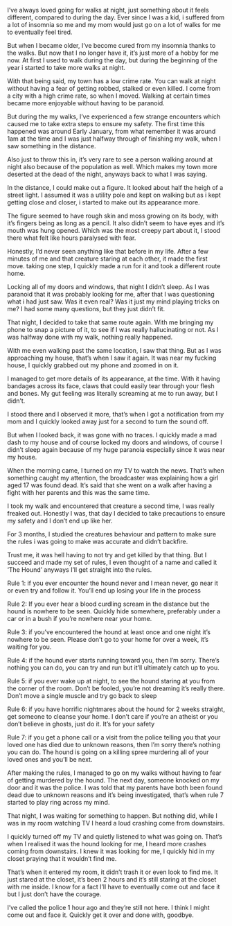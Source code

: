 I’ve always loved going for walks at night, just something about it feels different, compared to during the day. Ever since I was a kid, i suffered from a lot of insomnia so me and my mom would just go on a lot of walks for me to eventually feel tired.

But when I became older, I’ve become cured from my insomnia thanks to the walks. But now that I no longer have it, it’s just more of a hobby for me now. At first I used to walk during the day, but during the beginning of the year i started to take more walks at night. 

With that being said, my town has a low crime rate. You can walk at night without having a fear of getting robbed, stalked or even killed. I come from a city with a high crime rate, so when I moved. Walking at certain times became more enjoyable without having to be paranoid.

But during the my walks, I’ve experienced a few strange encounters which caused me to take extra steps to ensure my safety. The first time this happened was around Early January, from what remember it was around 1am at the time and I was just halfway through of finishing my walk, when I saw something in the distance. 

Also just to throw this in, it’s very rare to see a person walking around at night also because of the population as well. Which makes my town more deserted at the dead of the night, anyways back to what I was saying.

In the distance, I could make out a figure. It looked about half the heigh of a street light. I assumed it was a utility pole and kept on walking but as i kept getting close and closer, i started to make out its appearance more. 

The figure seemed to have rough skin and moss growing on its body, with it’s fingers being as long as a pencil. It also didn’t seem to have eyes and it’s mouth was hung opened. Which was the most creepy part about it, I stood there what felt like hours paralysed with fear. 

Honestly, I’d never seen anything like that before in my life. After a few minutes of me and that creature staring at each other, it made the first move. taking one step, I quickly made a run for it and took a different route home.

Locking all of my doors and windows, that night I didn’t sleep. As I was paranoid that it was probably looking for me, after that I was questioning what i had just saw. Was it even real? Was it just my mind playing tricks on me? I had some many questions, but they just didn’t fit. 

That night, I decided to take that same route again. With me bringing my phone to snap a picture of it, to see if I was really hallucinating or not. As I was halfway done with my walk, nothing really happened.

With me even walking past the same location, I saw that thing. But as I was approaching my house, that’s when I saw it again. It was near my fucking house, I quickly grabbed out my phone and zoomed in on it. 

I managed to get more details of its appearance,  at the time. With it having bandages across its face, claws that could easily tear through your flesh and bones. My gut feeling was literally screaming at me to run away, but I didn’t.

I stood there and I observed it more, that’s when I got a notification from my mom and I quickly looked away just for a second to turn the sound off.

But when I looked back, it was gone with no traces. I quickly made a mad dash to my house and of course locked my doors and windows, of course I didn’t sleep again because of my huge paranoia especially since it was near my house.

When the morning came, I turned on my TV to watch the news. That’s when something caught my attention, the broadcaster was explaining how a girl aged 17 was found dead. It’s said that she went on a walk after having a fight with her parents and this was the same time. 

I took my walk and encountered that creature a second time, I was really freaked out. Honestly I was, that day I decided to take precautions to ensure my safety and I don’t end up like her.

For 3 months, I studied the creatures behaviour and pattern to make sure the rules i was going to make was accurate and didn’t backfire.

Trust me, it was hell having to not try and get killed by that thing. But I succeed and made my set of rules, I even thought of a name and called it ‘The Hound’ anyways I’ll get straight into the rules.

Rule 1: if you ever encounter the hound never and I mean never, go near it or even try and follow it. You’ll end up losing your life in the process 

Rule 2: If you ever hear a blood curdling scream in the distance but the hound is nowhere to be seen. Quickly hide somewhere, preferably under a car or in a bush if you’re nowhere near your home. 

Rule 3: if you’ve encountered the hound at least once and one night it’s nowhere to be seen. Please don’t go to your home for over a week, it’s waiting for you. 

Rule 4: if the hound ever starts running toward you, then I’m sorry. There’s nothing you can do, you can try and run but it’ll ultimately catch up to you. 

Rule 5: if you ever wake up at night, to see the hound staring at you from the corner of the room. Don’t be fooled, you’re not dreaming it’s really there. Don’t move a single muscle and try go back to sleep

Rule 6: if you have horrific nightmares about the hound for 2 weeks straight, get someone to cleanse your home. I don’t care if you’re an atheist or you don’t believe in ghosts, just do it. It’s for your safety 

Rule 7: if you get a phone call or a visit from the police telling you that your loved one has died due to unknown reasons, then I’m sorry there’s nothing you can do. The hound is going on a killing spree murdering all of your loved ones and you’ll be next. 

After making the rules, I managed to go on my walks without having to fear of getting murdered by the hound. The next day, someone knocked on my door and it was the police. I was told that my parents have both been found dead due to unknown reasons and it’s being investigated, that’s when rule 7 started to play ring across my mind. 

That night, I was waiting for something to happen. But nothing did, while I was in my room watching TV I heard a loud crashing come from downstairs.

I quickly turned off my TV and quietly listened to what was going on. That’s when I realised it was the hound looking for me, I heard more crashes coming from downstairs. I knew it was looking for me, I quickly hid in my closet praying that it wouldn’t find me. 

That’s when it entered my room, it didn’t trash it or even look to find me. It just stared at the closet, it’s been 2 hours and it’s still staring at the closet with me inside. I know for a fact I’ll have to eventually come out and face it but I just don’t have the courage. 

I’ve called the police 1 hour ago and they’re still not here. I think I might come out and face it. Quickly get it over and done with, goodbye.
